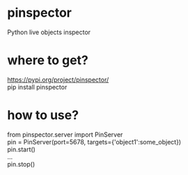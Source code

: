 # pinspector
Python live objects inspector

# where to get?
https://pypi.org/project/pinspector/ \
pip install pinspector

# how to use?
from pinspector.server import PinServer \
pin = PinServer(port=5678, targets={'object1':some_object}) \
pin.start() \
... \
pin.stop()
